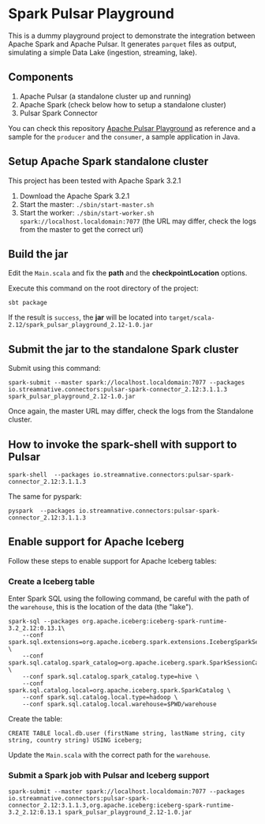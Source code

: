 # Spark Pulsar Playground

This is a dummy playground project to demonstrate the integration between Apache Spark and Apache Pulsar. It generates `parquet` files as output, simulating a simple Data Lake (ingestion, streaming, lake). 

## Components

1. Apache Pulsar (a standalone cluster up and running)
2. Apache Spark (check below how to setup a standalone cluster)
3. Pulsar Spark Connector

You can check this repository [Apache Pulsar Playground](https://github.com/christiano/pulsar_playground) as reference and a sample for the `producer` and the `consumer`, a sample application in Java. 

## Setup Apache Spark standalone cluster

This project has been tested with Apache Spark 3.2.1

1. Download the Apache Spark 3.2.1
2. Start the master: `./sbin/start-master.sh`
3. Start the worker: `./sbin/start-worker.sh spark://localhost.localdomain:7077` (the URL may differ, check the logs from the master to get the correct url)

## Build the jar

Edit the `Main.scala` and fix the __path__ and the __checkpointLocation__ options.

Execute this command on the root directory of the project:

```
sbt package
```

If the result is `success`, the __jar__ will be located into `target/scala-2.12/spark_pulsar_playground_2.12-1.0.jar`

## Submit the jar to the standalone Spark cluster

Submit using this command:

```
spark-submit --master spark://localhost.localdomain:7077 --packages io.streamnative.connectors:pulsar-spark-connector_2.12:3.1.1.3 spark_pulsar_playground_2.12-1.0.jar
```

Once again, the master URL may differ, check the logs from the Standalone cluster. 

## How to invoke the spark-shell with support to Pulsar

```
spark-shell  --packages io.streamnative.connectors:pulsar-spark-connector_2.12:3.1.1.3
```

The same for pyspark:

```
pyspark  --packages io.streamnative.connectors:pulsar-spark-connector_2.12:3.1.1.3
```

## Enable support for Apache Iceberg

Follow these steps to enable support for Apache Iceberg tables:

### Create a Iceberg table

Enter Spark SQL using the following command, be careful with the path of the `warehouse`, this is the location of the data (the "lake").

```
spark-sql --packages org.apache.iceberg:iceberg-spark-runtime-3.2_2.12:0.13.1\
    --conf spark.sql.extensions=org.apache.iceberg.spark.extensions.IcebergSparkSessionExtensions \
    --conf spark.sql.catalog.spark_catalog=org.apache.iceberg.spark.SparkSessionCatalog \
    --conf spark.sql.catalog.spark_catalog.type=hive \
    --conf spark.sql.catalog.local=org.apache.iceberg.spark.SparkCatalog \
    --conf spark.sql.catalog.local.type=hadoop \
    --conf spark.sql.catalog.local.warehouse=$PWD/warehouse
```

Create the table:

```
CREATE TABLE local.db.user (firstName string, lastName string, city string, country string) USING iceberg;
```

Update the `Main.scala` with the correct path for the `warehouse`.

### Submit a Spark job with Pulsar and Iceberg support

```
spark-submit --master spark://localhost.localdomain:7077 --packages io.streamnative.connectors:pulsar-spark-connector_2.12:3.1.1.3,org.apache.iceberg:iceberg-spark-runtime-3.2_2.12:0.13.1 spark_pulsar_playground_2.12-1.0.jar
```

